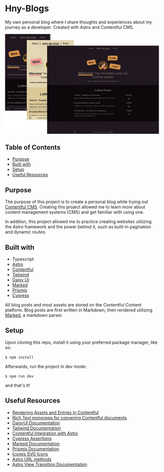# Hny-Blogs

My own personal blog where I share thoughts and experiences about my journey as a developer. Created with Astro and Contentful CMS.

![](/public/screenshots/BlogScreenshot.png)

## Table of Contents

- [Purpose](#purpose)
- [Built with](#built-with)
- [Setup](#setup)
- [Useful Resources](#useful-resources)

## Purpose

The purpose of this project is to create a personal blog while trying out [Contentful CMS](https://www.contentful.com/). Creating this project allowed me to learn more about content management systems (CMS) and get familiar with using one.

In addition, this project allowed me to practice creating websites utilizing the Astro framework and the power behind it, such as built-in pagination and dynamic routes.

## Built with

- Typescript
- [Astro](https://astro.build/)
- [Contentful](https://www.contentful.com/)
- [Tailwind](https://tailwindcss.com/)
- [Daisy UI](https://daisyui.com/)
- [Marked](https://github.com/markedjs/marked)
- [Prismjs](https://prismjs.com/)
- [Cypress](https://www.cypress.io/)

All blog posts and most assets are stored on the Contentful Content platform. Blog posts are first written in Markdown, then rendered utilizing [Marked](https://github.com/markedjs/marked), a markdown parser.

## Setup

Upon cloning this repo, install it using your preferred package manager, like so:

`$ npm install`

Afterwards, run the project in dev mode:

`$ npm run dev`

and that's it!

## Useful Resources

- [Rendering Assets and Entries in Contentful](https://www.contentful.com/blog/rendering-linked-assets-entries-in-contentful/)
- [Rich Text monorepo for convering Contentful documents](https://github.com/contentful/rich-text)
- [DaisyUI Documentation](https://daisyui.com/docs/use/)
- [Tailwind Documentation](https://tailwindcss.com/docs/installation)
- [Contentful Integration with Astro](https://docs.astro.build/en/guides/cms/contentful/)
- [Cypress Assertions](https://docs.cypress.io/guides/references/assertions)
- [Marked Documentation](https://marked.js.org/)
- [Prismjs Documentation](https://prismjs.com/)
- [Icones SVG Icons](https://icones.js.org/)
- [Astro URL methods](https://docs.astro.build/en/reference/api-reference/#astrourl)
- [Astro View Transition Documentation](https://docs.astro.build/en/guides/view-transitions/#_top)
